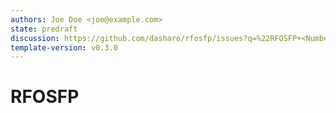 ```yaml
---
authors: Joe Doe <joe@example.com>
state: predraft
discussion: https://github.com/dasharo/rfosfp/issues?q=%22RFOSFP+<Number>%22
template-version: v0.3.0
---
```


<!--
    This Source Code Form is subject to the terms of the CC-BY-4.0. If a copy
    of the CC-BY-4.0 was not distributed with this file, You can obtain one at
    https://creativecommons.org/licenses/by/4.0/legalcode.
-->

<!--
    Copyright (c) 2021, <contributor>
-->

# RFOSFP <Number> <Title>

Customer Name: 
Version: 

## Changelog

### [x.y.z] - YYYY-MM-DD

## Introduction

This survey is for customers who wish to cooperate with 3mdeb. Completed survey will let us to start the Project Discovery process. Then we will analyze your business needs and we will design the ways to satisfy them in the project card. Thanks to this, the project implementation phase will be will be precisely defined. The diagram below shows 3mdeb Project Preparation Process.

TBD: graphics

# General Project Information

Project Name: 
Customer Name:
Customer Address:
Project Coordinator Name:
Project Coordinator e-mail:

# Brief Description

<!--
In this section we want to understand the essence of your project.


Some helpful questions:
- What business problem does the customer intend to entrust to Dasharo?
- Why You want to start this project?
- What is business context of your project?
- What is the genesis of the project subject?
- What solutions do you know similar or competitive to yours?
- How should your product be different or similar from the competitor?
- What has already been done?
- Is this a new business idea or are You already tried to explore it? (please describe any previous experiences)
-->

# Purpose

<!--
In this section we want to know the meaning of your project for the end customer and for you.


Some helpful questions:
- What are the goals of the project?
- What benefits will the project bring to the end customer?
(intangible benefits, e.g. new - inactive / not implemented functions,, new quality of life for the end customer, exploring the potential of a new option?)
- What do you hope to achieve by executing the project?
-->

# Project Scope 

<!--
In this section we want to know the range of your project. 

In Scope - is what the project will include. What are deliverables? These should be measurable items.

Out of Scope - excludes responsibilities, activities, deliverables, or other areas that are not part of the project. Are there any aspects that the client intends to reserve for himself and we want to know the reason?
-->

# Requirements

<!--
In this section we want to know requirements of your project.

Use key words "MUST", "MUST NOT", "REQUIRED", "SHALL", "SHALL NOT", "RECOMMENDED", "MAY", and "OPTIONAL" to described each requirement – according to RFC 2119
-->

# Assumptions and risks

<!--
In this section we want to know process success criteria, constraints, risks of your project.

Some helpful questions:

- What are critical success factors (conditions) that the project needs to meet in order to be considered successful?
- What are expected risks in the project? Help us be well-prepared for them.
- What will be the main channels of communication? Do you anticipate any communication problems that should be clarified here?
- Maybe you use unusual definitions?
-->

# Schedule

<!--
In this section we want to know project timetable. 

Please outline the general phases your project would go through. You can also estimate the potential deadlines.


Some helpful questions: 
- What functionality would you like to include in a particular phase?
- Can you estimate the delivery time?
- What are project start requirements?
- Are there any determinants of starting the project?
-->
                                        
# Hardware

<!--
In this section we want to know technologies and hardware related to the subject of 3mdeb's work in this project (if the client has his own hardware or indicates what he wants to base on).

Please provide / indicate the documentation to this technologies. 
-->
